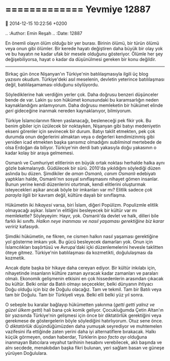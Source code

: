 =============
Yevmiye 12887
=============

:date: 2014-12-15 10:22:56 +0200

.. :Author: Emin Reşah
.. :Date:   12887

En önemli olayın ölüm olduğu bir yer burası. Birinin ölümü, bir türün
ölümü veya onun gibi ölümler. Bir kerede hayatı değiştiren daha büyük
bir olay yok ve bu hayatın ne kadar ufak bir mesele olduğunu
gösteriyor. Ölümle her şey değişebiliyorsa, hayat o kadar da
düşünülmesi gereken bir konu değildir.

--------------

Birkaç gün önce Nişanyan'ın Türkiye'nin batılılaşmasıyla ilgili üç
blog yazısını okudum. Türkiye'deki asıl meselenin, devletin yeterince
batılılaşması değil, batılılaşamaması olduğunu söylüyordu.

Söylediklerine hak verdiğim yerler çok. Daha doğrusu benzeri düşünceler
bende de var. Lakin şu son hükümet konusundaki bu karamsarlığın neden
kaynaklandığını anlamıyorum. Daha doğrusu memleketin bir hükümet elinde
*geri* gideceğine inanmak nereden kaynaklanıyor, bilmiyorum.

Türkiye İslamcılarının fikren yaslanacağı, besleneceği pek fikir
yok. Bu benim gibiler için üzülecek bir noktayken, Nişanyan gibi
batıyı medeniyetin ekseni görenler için sevinecek bir durum. Batıyı
taklit etmekten, pek çok durumda onun değerlerini almaktan veya o
değerleri kendimizinmiş gibi yeniden icad etmekten başka şansımız
olmadığını *subliminal* mertebede de olsa Erdoğan da
biliyor. Türkiye'nin derdi batı yakasıyla doğu yakasının o kadar kolay
bir araya gelmemesi.

Osmanlı ve Cumhuriyet elitlerinin en büyük ortak noktası herhalde
halka aynı gözle bakmalarıydı. Güdülecek bir sürü. 2010'da yıkıldığını
söylediği düzen aslında bu düzen. Şimdikiler de *aman Osmanlı, canım
Osmanlı* edebiyatı yaptıkları halde, Osmanlı'nın sosyal sınıflaşmasını
nihayet gömen insanlar. Bunun yerine kendi düzenlerini oturtmak, kendi
elitlerini oluşturmak isteyecekleri aşikar ancak böyle bir imkanları
var mı? Elitlik sadece *çok parayla* ilgili bir kavram değil, kültüre
dayalı bir sınıflaşma.

Hükümetin iki *hikayesi* varsa, biri İslam, diğeri
Popülizm. Populizmle elitlik olmayacağı aşikar. İslam'ın elitliğini
besleyecek bir kültür var mı memlekette? Söyleyeyim: Hayır,
yok. Osmanlı'da devlet ve halk, dilleri bile farklı iki
sınıftı. *Halkın neye inanması ve nasıl yaşaması gerektiğine biz karar
veririz* kafasıydı.

Şimdiki hükümetin, ne fikren, ne cismen halkın nasıl yaşaması
gerektiğine yol gösterme imkanı yok. Bu gücü besleyecek damarları yok.
Onun için İslamcılıkları başörtüsü ve Avrupa'daki içki düzenlemelerini
hevesle taklitten öteye gitmez. Türkiye'nin batılılaşması da
kozmetikti, doğululaşması da kozmetik.

Ancak dipte başka bir hikaye daha cereyan ediyor. Bir kültür inkılabı
için, nihayetinde insanların kültüre zaman ayıracak kadar zamanları ve
paraları olmalı. Ekonomik gelişmenin etkisini en çok hissedenlerin
arasından çıkacak bu kültür. Belki onlar da Batılı olmayı seçecekler,
belki dünyanın ihtiyacı Doğu olduğu için biz de Doğulu olacağız. Tam
ve tekmil. Tam bir Batılı veya tam bir Doğulu. Tam bir Türkiyeli
veya. Belki elli belki yüz yıl sonra.

O sebeple bu karalar bağlayıp hükümetten yakınma (*getti getti yalnız
ve güzel ülkem getti*) hali bana çok komik geliyor. Çocukluğumda Çetin
Altan'ın bir yazısında Türkiye'nin gelişmesi için önce bir diktatörlük
gerektiğini veya gerekmese de göstergelerin böyle söylediğini
hatırlıyorum. Otuz sene önce. O *diktatörlük* düşündüğümüzden daha
yumuşak seyrediyor ve muhtemelen vazifesini ifa ettiğinde zaten yerini
daha iyi alternatiflere bırakacak.  Halkı küçük görmeyen, ondan
haberdar, Türklerin *ipso facto ayı* olduğuna inanmayan Batıcılara
veyahut tarihinin hesabını verebilecek, aklı başında ve alnı secdede,
menakıbdan başka fikri bulunan, yeri sağlam basan ve güneşe yürüyen
Doğululara.
